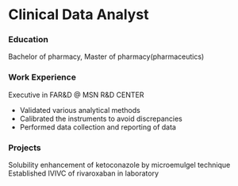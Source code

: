 # Clinical Data Analyst

### Education
Bachelor of pharmacy, Master of pharmacy(pharmaceutics)

### Work Experience
Executive in FAR&D @ MSN R&D CENTER
- Validated various analytical methods
- Calibrated the instruments to avoid discrepancies
- Performed data collection and reporting of data
### Projects
Solubility enhancement of ketoconazole by microemulgel technique
Established IVIVC of rivaroxaban in laboratory

